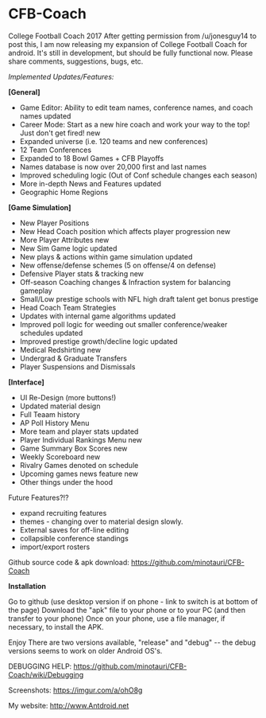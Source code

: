# CFB-Coach

College Football Coach 2017
After getting permission from /u/jonesguy14 to post this, I am now releasing my expansion of College Football Coach for android. It's still in development, but should be fully functional now.
Please share comments, suggestions, bugs, etc.

_Implemented Updates/Features:_

**[General]**
* Game Editor: Ability to edit team names, conference names, and coach names updated
* Career Mode: Start as a new hire coach and work your way to the top! Just don't get fired! new
* Expanded universe (i.e. 120 teams and new conferences)
* 12 Team Conferences
* Expanded to 18 Bowl Games + CFB Playoffs
* Names database is now over 20,000 first and last names
* Improved scheduling logic (Out of Conf schedule changes each season)
* More in-depth News and Features updated
* Geographic Home Regions


**[Game Simulation]**
* New Player Positions
* New Head Coach position which affects player progression new
* More Player Attributes new
* New Sim Game logic updated
* New plays & actions within game simulation updated
* New offense/defense schemes (5 on offense/4 on defense)
* Defensive Player stats & tracking new
* Off-season Coaching changes & Infraction system for balancing gameplay
* Small/Low prestige schools with NFL high draft talent get bonus prestige
* Head Coach Team Strategies
* Updates with internal game algorithms updated
* Improved poll logic for weeding out smaller conference/weaker schedules updated
* Improved prestige growth/decline logic updated
* Medical Redshirting new
* Undergrad & Graduate Transfers
* Player Suspensions and Dismissals

**[Interface]**
* UI Re-Design (more buttons!)
* Updated material design
*  Full Teaam history
* AP Poll History Menu
* More team and player stats updated
* Player Individual Rankings Menu new
* Game Summary Box Scores new
* Weekly Scoreboard new
* Rivalry Games denoted on schedule
* Upcoming games news feature new
* Other things under the hood


Future Features?!?
* expand recruiting features
* themes - changing over to material design slowly.
* External saves for off-line editing
* collapsible conference standings
* import/export rosters


Github source code & apk download:
https://github.com/minotauri/CFB-Coach


**Installation**

Go to github (use desktop version if on phone - link to switch is at bottom of the page)
Download the "apk" file to your phone or to your PC (and then transfer to your phone)
Once on your phone, use a file manager, if necessary, to install the APK.


Enjoy
There are two versions available, "release" and "debug" -- the debug versions seems to work on older Android OS's.


DEBUGGING HELP:
https://github.com/minotauri/CFB-Coach/wiki/Debugging

Screenshots: https://imgur.com/a/ohO8g

My website: http://www.Antdroid.net


